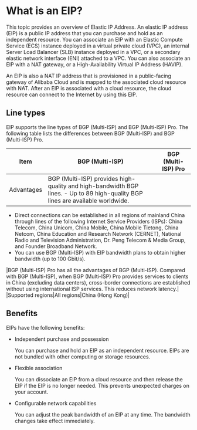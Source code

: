# What is an EIP?

This topic provides an overview of Elastic IP Address. An elastic IP address \(EIP\) is a public IP address that you can purchase and hold as an independent resource. You can associate an EIP with an Elastic Compute Service \(ECS\) instance deployed in a virtual private cloud \(VPC\), an internal Server Load Balancer \(SLB\) instance deployed in a VPC, or a secondary elastic network interface \(ENI\) attached to a VPC. You can also associate an EIP with a NAT gateway, or a High-Availability Virtual IP Address \(HAVIP\).

An EIP is also a NAT IP address that is provisioned in a public-facing gateway of Alibaba Cloud and is mapped to the associated cloud resource with NAT. After an EIP is associated with a cloud resource, the cloud resource can connect to the Internet by using this EIP.

## Line types

EIP supports the line types of BGP \(Multi-ISP\) and BGP \(Multi-ISP\) Pro. The following table lists the differences between BGP \(Multi-ISP\) and BGP \(Multi-ISP\) Pro.

|Item|BGP \(Multi-ISP\)|BGP \(Multi-ISP\) Pro|
|----|-----------------|---------------------|
|Advantages|BGP \(Multi-ISP\) provides high-quality and high-bandwidth BGP lines. -   Up to 89 high-quality BGP lines are available worldwide.
-   Direct connections can be established in all regions of mainland China through lines of the following Internet Service Providers \(ISPs\): China Telecom, China Unicom, China Mobile, China Mobile Tietong, China Netcom, China Education and Research Network \(CERNET\), National Radio and Television Administration, Dr. Peng Telecom & Media Group, and Founder Broadband Network.
-   You can use BGP \(Multi-ISP\) with EIP bandwidth plans to obtain higher bandwidth \(up to 100 Gbit/s\).

|BGP \(Multi-ISP\) Pro has all the advantages of BGP \(Multi-ISP\). Compared with BGP \(Multi-ISP\), when BGP \(Multi-ISP\) Pro provides services to clients in China \(excluding data centers\), cross-border connections are established without using international ISP services. This reduces network latency.|
|Supported regions|All regions|China \(Hong Kong\)|

## Benefits

EIPs have the following benefits:

-   Independent purchase and possession

    You can purchase and hold an EIP as an independent resource. EIPs are not bundled with other computing or storage resources.

-   Flexible association

    You can dissociate an EIP from a cloud resource and then release the EIP if the EIP is no longer needed. This prevents unexpected charges on your account.

-   Configurable network capabilities

    You can adjust the peak bandwidth of an EIP at any time. The bandwidth changes take effect immediately.


